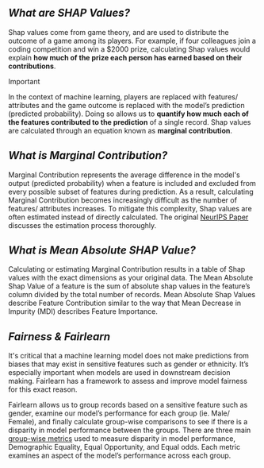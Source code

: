 ## *What are SHAP Values?*

Shap values come from game theory, and are used to distribute the outcome of a game among its players. For example, if four colleagues join a 
coding competition and win a $2000 prize, calculating Shap values would explain **how much of the prize each person has earned based on their contributions**. 

>[!IMPORTANT]
>In the context of machine learning, players are replaced with features/ attributes and the game outcome is replaced with the model’s prediction (predicted probability). Doing so allows us to **quantify how much each of the features contributed to the prediction** of a single record. Shap values are calculated through an equation known as **marginal contribution**.

## *What is Marginal Contribution?*

Marginal Contribution represents the average difference in the model's output (predicted probability) when a feature is included and excluded from every possible subset of features during prediction. As a result, calculating Marginal Contribution becomes increasingly difficult as the number of features/ attributes increases. To mitigate this complexity, Shap values are often estimated instead of directly calculated. The original [NeurIPS Paper](https://papers.nips.cc/paper_files/paper/2017/hash/8a20a8621978632d76c43dfd28b67767-Abstract.html) discusses the estimation process thoroughly.

## *What is Mean Absolute SHAP Value?*

Calculating or estimating Marginal Contribution results in a table of Shap values with the exact dimensions as your original data. The Mean Absolute Shap Value of a feature is the sum of absolute shap values in the feature’s column divided by the total number of records. Mean Absolute Shap Values describe Feature Contribution similar to the way that Mean Decrease in Impurity (MDI) describes Feature Importance.

## *Fairness & Fairlearn*

It's critical that a machine learning model does not make predictions from biases that may exist in sensitive features such as gender or ethnicity. It’s especially important when models are used in downstream decision making. Fairlearn has a framework to assess and improve model fairness for this exact reason.

Fairlearn allows us to group records based on a sensitive feature such as gender, examine our model’s performance for each group (ie. Male/ Female), and finally calculate group-wise comparisons to see if there is a disparity in model performance between the groups. There are three main [group-wise metrics](https://fairlearn.org/main/user_guide/assessment/common_fairness_metrics.html#) used to measure disparity in model performance, Demographic Equality, Equal Opportunity, and Equal odds. Each metric examines an aspect of the model’s performance across each group.
